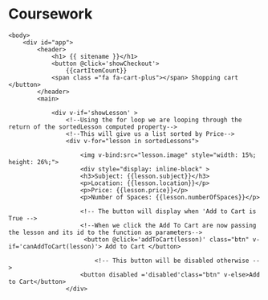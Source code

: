 # Coursework


<html>
    <head>
        <title>Available Lessons</title>
        <script src="https://cdn.jsdelivr.net/npm/vue/dist/vue.js"></script>
        <link rel="stylesheet" href="https://cdnjs.cloudflare.com/ajax/libs/font-awesome/4.7.0/css/font-awesome.min.css">
        <script src="lessons.js/lessons.js"></script>
    </head>

    <body>
        <div id="app">
            <header>
                <h1> {{ sitename }}</h1>
                <button @click='showCheckout'> 
                    {{cartItemCount}}      
                <span class ="fa fa-cart-plus"></span> Shopping cart </button>
            </header>
            <main>

                <div v-if='showLesson' >
                    <!--Using the for loop we are looping through the return of the sortedLesson computed property-->
                    <!--This will give us a list sorted by Price-->
                    <div v-for="lesson in sortedLessons">
                   
                        <img v-bind:src="lesson.image" style="width: 15%; height: 26%;">
                        <div style="display: inline-block" >
                        <h3>Subject: {{lesson.subject}}</h3>
				        <p>Location: {{lesson.location}}</p>
			        	<p>Price: {{lesson.price}}</p>
                        <p>Number of Spaces: {{lesson.numberOfSpaces}}</p>
                     
                        <!-- The button will display when 'Add to Cart is True -->                        
                        <!--When we click the Add To Cart are now passing the lesson and its id to the function as parameters-->
                         <button @click='addToCart(lesson)' class="btn" v-if='canAddToCart(lesson)'> Add to Cart </button>

                            <!-- This button will be disabled otherwise -->
                        <button disabled ='disabled'class="btn" v-else>Add to Cart</button>
                    </div>
